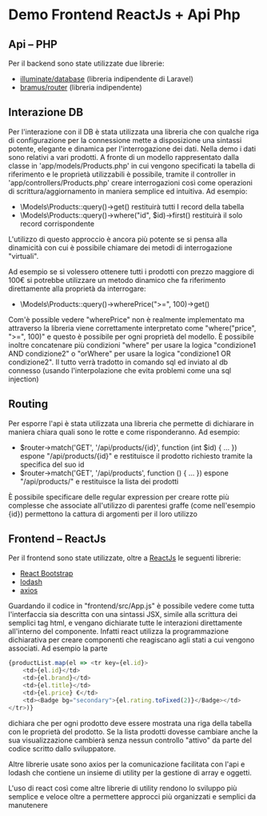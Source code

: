 # Demo Frontend ReactJs + Api Php

## Api – PHP

Per il backend sono state utilizzate due librerie:

- [illuminate/database](https://github.com/illuminate/database) (libreria indipendente di Laravel)
- [bramus/router](https://github.com/bramus/router) (libreria indipendente)

## Interazione DB

Per l'interazione con il DB è stata utilizzata una libreria che con qualche riga di configurazione per la connessione mette a disposizione una sintassi potente, elegante e dinamica per l'interrogazione dei dati. Nella demo i dati sono relativi a vari prodotti.
A fronte di un modello rappresentato dalla classe in 'app/models/Products.php' in cui vengono specificati la tabella di riferimento e le proprietà utilizzabili è possibile, tramite il controller in 'app/controllers/Products.php' creare interrogazioni così come operazioni di scrittura/aggiornamento in maniera semplice ed intuitiva.
Ad esempio:

- \Models\Products::query()-\>get() restituirà tutti I record della tabella
- \Models\Products::query()-\>where("id", $id)-\>first() restituirà il solo record corrispondente

L'utilizzo di questo approccio è ancora più potente se si pensa alla dinamicità con cui è possibile chiamare dei metodi di interrogazione "virtuali".

Ad esempio se si volessero ottenere tutti i prodotti con prezzo maggiore di 100€ si potrebbe utilizzare un metodo dinamico che fa riferimento direttamente alla proprietà da interrogare:

- \Models\Products::query()-\>wherePrice("\>=", 100)-\>get()

Com'è possible vedere "wherePrice" non è realmente implementato ma attraverso la libreria viene correttamente interpretato come "where("price", "\>=", 100)" e questo è possibile per ogni proprietà del modello. È possibile inoltre concatenare più condizioni "where" per usare la logica "condizione1 AND condizione2" o "orWhere" per usare la logica "condizione1 OR condizione2". Il tutto verrà tradotto in comando sql ed inviato al db connesso (usando l'interpolazione che evita problemi come una sql injection)

## Routing

Per esporre l'api è stata utilizzata una libreria che permette di dichiarare in maniera chiara quali sono le rotte e come risponderanno.
Ad esempio:

- $router-\>match('GET', '/api/products/{id}', function (int $id) { … }) espone "/api/products/{id}"
  e restituisce il prodotto richiesto tramite la specifica del suo id
- $router-\>match('GET', '/api/products', function () { … }) espone "/api/products/"
  e restituisce la lista dei prodotti

È possibile specificare delle regular expression per creare rotte più complesse che associate all'utilizzo di parentesi graffe (come nell'esempio {id}) permettono la cattura di argomenti per il loro utilizzo

## Frontend – ReactJs

Per il frontend sono state utilizzate, oltre a [ReactJs](https://legacy.reactjs.org/) le seguenti librerie:

- [React Bootstrap](https://react-bootstrap.netlify.app/)
- [lodash](https://lodash.com/)
- [axios](https://axios-http.com/)

Guardando il codice in "frontend/src/App.js" è possibile vedere come tutta l'interfaccia sia descritta con una sintassi JSX, simile alla scrittura dei semplici tag html, e vengano dichiarate tutte le interazioni direttamente all'interno del componente. Infatti react utilizza la programmazione dichiarativa per creare componenti che reagiscano agli stati a cui vengono associati.
Ad esempio la parte
```js
{productList.map(el => <tr key={el.id}>
    <td>{el.id}</td>
    <td>{el.brand}</td>
    <td>{el.title}</td>
    <td>{el.price} €</td>
    <td><Badge bg="secondary">{el.rating.toFixed(2)}</Badge></td>
</tr>)}
```
dichiara che per ogni prodotto deve essere mostrata una riga della tabella con le proprietà del prodotto. Se la lista prodotti dovesse cambiare anche la sua visualizzazione cambierà senza nessun controllo "attivo" da parte del codice scritto dallo sviluppatore.

Altre librerie usate sono axios per la comunicazione facilitata con l'api e lodash che contiene un insieme di utility per la gestione di array e oggetti.

L'uso di react così come altre librerie di utility rendono lo sviluppo più semplice e veloce oltre a permettere approcci più organizzati e semplici da manutenere
